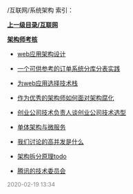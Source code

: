 /互联网/系统架构 索引：


**[上一级目录/互联网](/互联网/index.md)**

**[架构师考核](/互联网/系统架构/架构师考核/index.md)**

- [web应用架构设计](/互联网/系统架构/web应用架构设计.md)

- [一个可供参考的订单系统分库分表实践](/互联网/系统架构/一个可供参考的订单系统分库分表实践.md)

- [为web应用选择技术栈](/互联网/系统架构/为web应用选择技术栈.md)

- [作为优秀的架构师如何面对架构腐化](/互联网/系统架构/作为优秀的架构师如何面对架构腐化.md)

- [创业公司技术负责人谈创业公司技术选型](/互联网/系统架构/创业公司技术负责人谈创业公司技术选型.md)

- [单体架构与微服务](/互联网/系统架构/单体架构与微服务.md)

- [我们讨论的高并发是什么](/互联网/系统架构/我们讨论的高并发是什么.md)

- [架构拆分原理todo](/互联网/系统架构/架构拆分原理todo.md)

- [腾讯的技术委员会](/互联网/系统架构/腾讯的技术委员会.md)


<font size=2 color='grey'> 2020-02-19 13:34 </font>